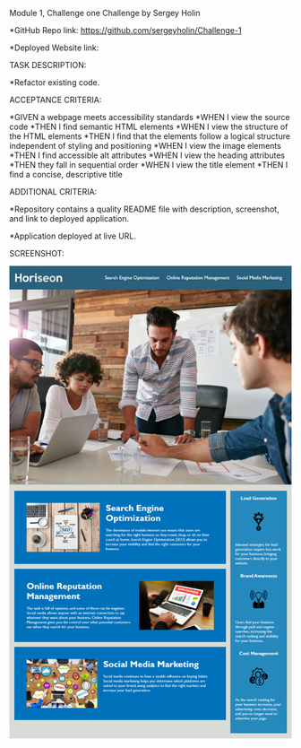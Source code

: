 Module 1, Challenge one Challenge by Sergey Holin

*GitHub Repo link: https://github.com/sergeyholin/Challenge-1

*Deployed Website link: 

TASK DESCRIPTION:

*Refactor existing code.

ACCEPTANCE CRITERIA:

*GIVEN a webpage meets accessibility standards
*WHEN I view the source code
*THEN I find semantic HTML elements
*WHEN I view the structure of the HTML elements
*THEN I find that the elements follow a logical structure independent of styling and positioning
*WHEN I view the image elements
*THEN I find accessible alt attributes
*WHEN I view the heading attributes
*THEN they fall in sequential order
*WHEN I view the title element
*THEN I find a concise, descriptive title

ADDITIONAL CRITERIA:

*Repository contains a quality README file with description, screenshot, and link to deployed application.

*Application deployed at live URL.

SCREENSHOT:

<img src="./develop/assets/images/Screenshot.png"/>
